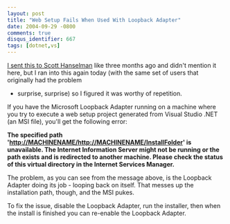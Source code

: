```yaml
---
layout: post
title: "Web Setup Fails When Used With Loopback Adapter"
date: 2004-09-29 -0800
comments: true
disqus_identifier: 667
tags: [dotnet,vs]
---
```

[I sent this to Scott
Hanselman](http://www.hanselman.com/blog/PermaLink.aspx?guid=c45d4e3c-4883-4686-bf95-793b1863ff8c)
like three months ago and didn't mention it here, but I ran into this
again today (with the same set of users that originally had the problem

- surprise, surprise) so I figured it was worthy of repetition.

 If you have the Microsoft Loopback Adapter running on a machine where
you try to execute a web setup project generated from Visual Studio .NET
(an MSI file), you'll get the following error:

 **The specified path
'<http://MACHINENAME/http://MACHINENAME/InstallFolder>' is unavailable.
The Internet Information Server might not be running or the path exists
and is redirected to another machine. Please check the status of this
virtual directory in the Internet Services Manager.**

 The problem, as you can see from the message above, is the Loopback
Adapter doing its job - looping back on itself. That messes up the
installation path, though, and the MSI pukes.

 To fix the issue, disable the Loopback Adapter, run the installer, then
when the install is finished you can re-enable the Loopback Adapter.
